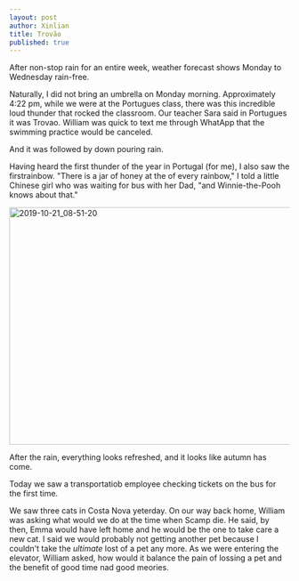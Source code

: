 ```yaml
---
layout: post
author: Xinlian
title: Trovão
published: true
---
```


After non-stop rain for an entire week, weather forecast shows Monday to Wednesday rain-free.  

Naturally, I did not bring an umbrella on Monday morning.  Approximately 4:22 pm, while we were at the Portugues class, there was this incredible loud thunder that rocked the classroom. Our teacher Sara said in Portugues it was Trovao.  William was quick to text me through WhatApp that the swimming practice would be canceled.

And it was followed by down pouring rain.

Having heard the first thunder of the year in Portugal (for me), I also saw the firstrainbow.  "There is a jar of honey at the of every rainbow," I told a little Chinese girl who was waiting for bus with her Dad, "and Winnie-the-Pooh knows about that." 

<a data-flickr-embed="true" href="https://www.flickr.com/photos/rosemont/48937319893/in/datetaken/" title="2019-10-21_08-51-20"><img src="https://live.staticflickr.com/65535/48937319893_9c5418b6a3_z.jpg" width="640" height="427" alt="2019-10-21_08-51-20"></a><script async src="//embedr.flickr.com/assets/client-code.js" charset="utf-8"></script>

After the rain, everything looks refreshed, and it looks like autumn has come.

Today we saw a transportatiob employee checking tickets on the bus for the first time.

We saw three cats in Costa Nova yeterday.  On our way back home, William was asking what would we do at the time when Scamp die.  He said, by then, Emma would have left home and he would be the one to take care a new cat.  I said we would probably not getting another pet because I couldn't take the _ultimate_ lost of a pet any more.  As we were entering the elevator, William asked, how would it balance the pain of lossing a pet and the benefit of good time nad good meories.